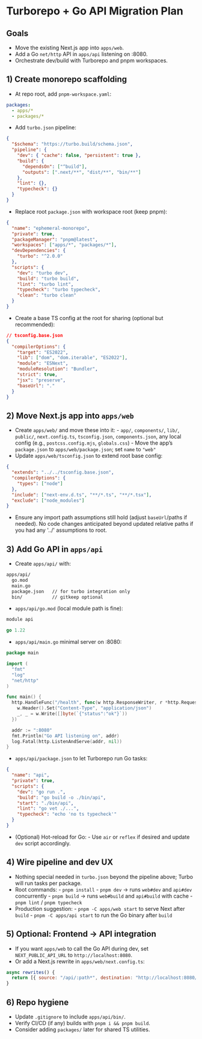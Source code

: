 # Turborepo + Go API Migration Plan

## Goals

- Move the existing Next.js app into `apps/web`.
- Add a Go `net/http` API in `apps/api` listening on :8080.
- Orchestrate dev/build with Turborepo and pnpm workspaces.

## 1) Create monorepo scaffolding

- At repo root, add `pnpm-workspace.yaml`:

```yaml
packages:
  - apps/*
  - packages/*
```

- Add `turbo.json` pipeline:

```json
{
  "$schema": "https://turbo.build/schema.json",
  "pipeline": {
    "dev": { "cache": false, "persistent": true },
    "build": {
      "dependsOn": ["^build"],
      "outputs": [".next/**", "dist/**", "bin/**"]
    },
    "lint": {},
    "typecheck": {}
  }
}
```

- Replace root `package.json` with workspace root (keep pnpm):

```json
{
  "name": "ephemeral-monorepo",
  "private": true,
  "packageManager": "pnpm@latest",
  "workspaces": ["apps/*", "packages/*"],
  "devDependencies": {
    "turbo": "^2.0.0"
  },
  "scripts": {
    "dev": "turbo dev",
    "build": "turbo build",
    "lint": "turbo lint",
    "typecheck": "turbo typecheck",
    "clean": "turbo clean"
  }
}
```

- Create a base TS config at the root for sharing (optional but recommended):

```json
// tsconfig.base.json
{
  "compilerOptions": {
    "target": "ES2022",
    "lib": ["dom", "dom.iterable", "ES2022"],
    "module": "ESNext",
    "moduleResolution": "Bundler",
    "strict": true,
    "jsx": "preserve",
    "baseUrl": "."
  }
}
```

## 2) Move Next.js app into `apps/web`

- Create `apps/web/` and move these into it: - `app/`, `components/`, `lib/`, `public/`, `next.config.ts`, `tsconfig.json`, `components.json`, any local config (e.g., `postcss.config.mjs`, `globals.css`) - Move the app’s `package.json` to `apps/web/package.json`; set `name` to `"web"`
- Update `apps/web/tsconfig.json` to extend root base config:

```json
{
  "extends": "../../tsconfig.base.json",
  "compilerOptions": {
    "types": ["node"]
  },
  "include": ["next-env.d.ts", "**/*.ts", "**/*.tsx"],
  "exclude": ["node_modules"]
}
```

- Ensure any import path assumptions still hold (adjust `baseUrl`/paths if needed). No code changes anticipated beyond updated relative paths if you had any '../' assumptions to root.

## 3) Add Go API in `apps/api`

- Create `apps/api/` with:

```txt
apps/api/
  go.mod
  main.go
  package.json   // for turbo integration only
  bin/           // gitkeep optional
```

- `apps/api/go.mod` (local module path is fine):

```go
module api

go 1.22
```

- `apps/api/main.go` minimal server on :8080:

```go
package main

import (
  "fmt"
  "log"
  "net/http"
)

func main() {
  http.HandleFunc("/health", func(w http.ResponseWriter, r *http.Request) {
    w.Header().Set("Content-Type", "application/json")
    _, _ = w.Write([]byte(`{"status":"ok"}`))
  })

  addr := ":8080"
  fmt.Println("Go API listening on", addr)
  log.Fatal(http.ListenAndServe(addr, nil))
}
```

- `apps/api/package.json` to let Turborepo run Go tasks:

```json
{
  "name": "api",
  "private": true,
  "scripts": {
    "dev": "go run .",
    "build": "go build -o ./bin/api",
    "start": "./bin/api",
    "lint": "go vet ./...",
    "typecheck": "echo 'no ts typecheck'"
  }
}
```

- (Optional) Hot-reload for Go: - Use `air` or `reflex` if desired and update `dev` script accordingly.

## 4) Wire pipeline and dev UX

- Nothing special needed in `turbo.json` beyond the pipeline above; Turbo will run tasks per package.
- Root commands: - `pnpm install` - `pnpm dev` → runs `web#dev` and `api#dev` concurrently - `pnpm build` → runs `web#build` and `api#build` with cache - `pnpm lint` / `pnpm typecheck`
- Production suggestion: - `pnpm -C apps/web start` to serve Next after `build` - `pnpm -C apps/api start` to run the Go binary after `build`

## 5) Optional: Frontend -> API integration

- If you want `apps/web` to call the Go API during dev, set `NEXT_PUBLIC_API_URL` to `http://localhost:8080`.
- Or add a Next.js rewrite in `apps/web/next.config.ts`:

```js
async rewrites() {
  return [{ source: "/api/:path*", destination: "http://localhost:8080/:path*" }];
}
```

## 6) Repo hygiene

- Update `.gitignore` to include `apps/api/bin/`.
- Verify CI/CD (if any) builds with `pnpm i && pnpm build`.
- Consider adding `packages/` later for shared TS utilities.
